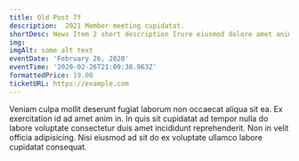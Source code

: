 ```yaml
---
title: Old Post 7f
description:  2021 Member meeting cupidatat.
shortDesc: News Item 2 short description Irure eiusmod dolore amet anim non laboris amet.
img: 
imgAlt: some alt text
eventDate: 'February 26, 2020'
eventTime: '2020-02-26T21:09:38.963Z'
formattedPrice: 19.00
ticketURL: https://example.com
---
```

Veniam culpa mollit deserunt fugiat laborum non occaecat aliqua sit ea. Ex exercitation id ad amet anim in. In quis sit cupidatat ad tempor nulla do labore voluptate consectetur duis amet incididunt reprehenderit. Non in velit officia adipisicing. Nisi eiusmod ad sit do ex voluptate ullamco labore cupidatat consequat.